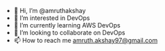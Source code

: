 - 👋 Hi, I’m @amruthakshay
- 👀 I’m interested in DevOps
- 🌱 I’m currently learning AWS DevOps
- 💞️ I’m looking to collaborate on DevOps
- 📫 How to reach me amruth.akshay97@gmail.com
